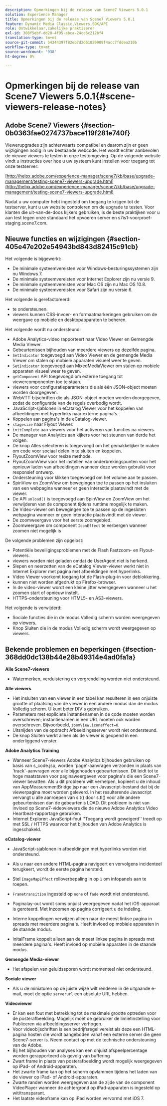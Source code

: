 ```yaml
---
description: Opmerkingen bij de release van Scene7 Viewers 5.0.1
solution: Experience Manager
title: Opmerkingen bij de release van Scene7 Viewers 5.0.1
feature: Dynamic Media Classic,Viewers,SDK/API
role: Ontwikkelaar,zakelijke praktiserer
exl-id: 308f5ebf-dd28-4f95-abca-24cc6c212bf4
translation-type: tm+mt
source-git-commit: b4344397f82eb7d2d61020909f4acc7fddea210b
workflow-type: tm+mt
source-wordcount: '938'
ht-degree: 0%

---
```


# Opmerkingen bij de release van Scene7 Viewers 5.0.1{#scene-viewers-release-notes}

## Adobe Scene7 Viewers {#section-0b0363fae0274737bace119f281e740f}

Viewerupgrades zijn achterwaarts compatibel en daarom zijn er geen wijzigingen nodig in uw bestaande webcode. Het wordt echter aanbevolen de nieuwe viewers te testen in onze testomgeving. Op de volgende website vindt u instructies over hoe u uw systeem kunt instellen voor toegang tot onze testserver:

[http://helpx.adobe.com/experience-manager/scene7/kb/base/upgrade-management/testing-scene7-viewers-upgrade.html](http://helpx.adobe.com/experience-manager/scene7/kb/base/upgrade-management/testing-scene7-viewers-upgrade.html)

Nadat u uw computer hebt ingesteld om toegang te krijgen tot de testserver, kunt u uw website controleren om de upgrade te testen. Voor klanten die uit-van-de-doos kijkers gebruiken, is de beste praktijken voor u aan test tegen onze standaard het opvoeren server en s7is1-voorproef-staging.scene7.com.

## Nieuwe functies en wijzigingen {#section-405e47e202e54943bd843d82415c91cb}

Het volgende is bijgewerkt:

* De minimale systeemvereisten voor Windows-besturingssystemen zijn nu Windows 7.
* De minimale systeemvereisten voor Internet Explorer zijn nu versie 9.
* De minimale systeemvereisten voor Mac OS zijn nu Mac OS 10.8.
* De minimale systeemvereisten voor Safari zijn nu versie 6.

Het volgende is gerefactoreerd:

* te ondersteunen.
* viewers kunnen CSS-invoer- en formaatmarkeringen gebruiken om de weergave op mobiele en desktopapparaten te beheren.

Het volgende wordt nu ondersteund:

* Adobe Analytics-video rapporteert naar Video Viewer en Gemengde Media Viewer.
* Gebeurtenissen bijhouden van meerdere viewers op dezelfde pagina.
* `SetIndicator` toegevoegd aan Video Viewer en de gemengde Media Viewer om stalen op mobiele apparaten visueel weer te geven.
* `SetIndicator` toegevoegd aan MixedMediaViewer om stalen op mobiele apparaten visueel weer te geven.
* `getComponent` API toegevoegd om externe toegang tot viewercomponenten toe te staan.
* viewers voor configuratieparameters die als één JSON-object moeten worden doorgegeven.
* WebVTT-bijschriften die als JSON-object moeten worden doorgegeven, zodat de configuratie van de regels overbodig wordt.
* JavaScript-sjablonen in eCatalog Viewer voor het koppelen van afbeeldingen met hyperlinks naar externe pagina&#39;s.
* Koppelen aan pagina&#39;s in de eCatalog-viewer.
* `stagesize` naar Flyout Viewer.
* `initComplete` aan viewers voor het activeren van functies na viewers.
* De manager van Analytics aan kijkers voor het steunen van derde het volgen.
* De knop Alles selecteren is toegevoegd om het gemakkelijker te maken om code voor sociaal delen in te sluiten en koppelen.
* FlyoutZoomView voor resize methode.
* FlyoutZoomView voor het instellen van onderbrekingspunten voor het opnieuw laden van afbeeldingen wanneer deze worden gebruikt voor responsief ontwerp.
* Ondersteuning voor klikken toegevoegd om het volume aan te passen.
* SpinView en ZoomView om bewegingen toe te passen op het insluiten van een webpagina wanneer er geen interactie plaatsvindt met de viewer.
* De API `unload()` is toegevoegd aan SpinView en ZoomView om het verwijderen van de component tijdens runtime mogelijk te maken.
* De Video-viewer om bewegingen toe te passen op de ingesloten webpagina wanneer er geen interactie plaatsvindt met de viewer.
* De zoomweergave voor het eerste zoomgebied.
* Zoomweergave om component `IconEffect` te verbergen wanneer zoomen niet mogelijk is

De volgende problemen zijn opgelost:

* Potentiële beveiligingsproblemen met de Flash Fastzoom- en Flyout-viewers.
* viewers worden niet geladen omdat de UserAgent niet is herkend.
* Slepen en neerzetten van de eCatalog Viewer-viewer werkt niet in Internet Explorer met pagina met afbeeldingen met hyperlinks.
* Video Viewer voorkomt toegang tot de Flash-plug-in voor deblokkering.
* kunnen niet worden afgedrukt op Firefox-browser.
* In de video-viewer wordt een kleine jitter weergegeven wanneer u het zoomen start of opnieuw instelt.
* HTTPS-ondersteuning voor HTML5- en AS3-viewers.

Het volgende is verwijderd:

* Sociale functies die in de modus Volledig scherm worden weergegeven op viewers.
* Knop Sluiten die in de modus Volledig scherm wordt weergegeven op viewers.

## Bekende problemen en beperkingen {#section-368dd0dc138b44e28b49314e4ad0fa1a}

**Alle Scene7-viewers**

* Watermerken, verduistering en vergrendeling worden niet ondersteund.

**Alle viewers**

* Het insluiten van een viewer in een tabel kan resulteren in een onjuiste grootte of plaatsing van de viewer in een andere modus dan de modus Volledig scherm. U kunt beter DIV&#39;s gebruiken.
* Parameters met expliciete instantienamen in de code moeten worden overschreven; instantienamen in een URL moeten ook worden overschreven. Bijvoorbeeld, `zoomView.iconeffect=0`.
* Uitsnijden van de opdracht Afbeeldingsserver wordt niet ondersteund.
* De knop Sluiten werkt alleen als de viewer is geopend in een onderliggend venster.

**Adobe Analytics Training**

* Wanneer Scene7-viewers Adobe Analytics bijhouden gebruiken op basis van s_code.jsp, worden &#39;page&#39;-aanvragen verzonden in plaats van &#39;track&#39;-aanvragen voor alle bijgehouden gebeurtenissen. Dit leidt tot te hoge maatstaven voor paginaweergaven voor pagina&#39;s die een Scene7-viewer bevatten. Als u dit probleem wilt verhelpen, kopieert u de inhoud van AppMeasurementBridge.jsp naar een Javascript-bestand dat bij de viewerpagina moet worden geleverd. In het resulterende Javascript vervangt u alle aanroepen van s.t() door s.tl() voor alle andere gebeurtenissen dan de gebeurtenis LOAD. Dit probleem is niet van invloed op Scene7-videoviewers die de nieuwe Adobe Analytics Video Heartbeat-rapportage gebruiken.
* Internet Explorer: JavaScript-fout &#39;&#39;Toegang wordt geweigerd&#39;&#39; treedt op met SSL / HTTPS waarvoor het bijhouden van Adobe Analytics is ingeschakeld.

**eCatalog-viewer**

* JavaScript-sjablonen in afbeeldingen met hyperlinks worden niet ondersteund.
* Als u naar een andere HTML-pagina navigeert en vervolgens incidenteel terugkeert, wordt de eerste pagina hersteld.
* Stel `ImageMapEffect` rolloverbepaling in op `1` om infopanels aan te roepen.

* `Frametransition` ingesteld op  `none` of  `fade` wordt niet ondersteund.

* Paginalay-out wordt soms onjuist weergegeven nadat het iOS-apparaat is geroteerd. Met Inzoomen op pagina corrigeert u de indeling.
* Interne koppelingen verwijzen alleen naar de meest linkse pagina in spreads met meerdere pagina&#39;s. Heeft invloed op mobiele apparaten in de staande modus.
* InitalFrame koppelt alleen aan de meest linkse pagina in spreads met meerdere pagina&#39;s. Heeft invloed op mobiele apparaten in de staande modus.

**Gemengde Media-viewer**

* Het afspelen van geluidssporen wordt momenteel niet ondersteund.

**Sociale viewer**

* Als u de miniaturen op de juiste wijze wilt renderen in de uitgaande e-mail, moet de optie `serverurl` een absolute URL hebben.

**Videoviewer**

* Er kan een fout met betrekking tot de maximale grootte optreden voor de posterafbeelding. Mogelijk moet de gebruiker de limietinstelling voor Publiceren via afbeeldingsserver verhogen.
* Voor videobijschriften is een bedrijfsregel vereist als deze een HTML-pagina hosten die wordt aangeboden vanaf een externe server die geen Scene7-server is. Neem contact op met de technische ondersteuning van de Adobe.
* Bij het bijhouden van analyses kan een onjuist afspeelpercentage worden gerapporteerd als gevolg van buffering
* Zwart frame in plaats van posterafbeelding wordt mogelijk weergegeven op iPad- of Android-apparaten.
* Het zwarte frame kan op het scherm opvlammen tijdens het laden van de viewer op iPad- of Android-apparaten.
* Zwarte randen worden weergegeven aan de zijde van de component VideoPlayer wanneer de achtergrond op iPad-apparaten is ingesteld op wit/transparant.
* Het laatste videoframe kan op iPad worden vervormd met iOS 7.
